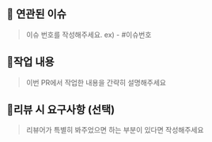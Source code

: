 ## 📌 연관된 이슈
> 이슈 번호를 작성해주세요. ex) - #이슈번호 


## 📝작업 내용

> 이번 PR에서 작업한 내용을 간략히 설명해주세요



## 💬리뷰 시 요구사항 (선택)

> 리뷰어가 특별히 봐주었으면 하는 부분이 있다면 작성해주세요
